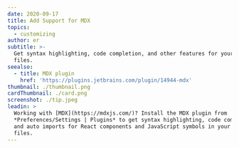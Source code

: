 ```yaml
---
date: 2020-09-17
title: Add Support for MDX
topics:
  - customizing
author: er
subtitle: >-
  Get syntax highlighting, code completion, and other features for your .mdx
  files.
seealso:
  - title: MDX plugin
    href: 'https://plugins.jetbrains.com/plugin/14944-mdx'
thumbnail: ./thumbnail.png
cardThumbnail: ./card.png
screenshot: ./tip.jpeg
leadin: >
  Working with [MDX](https://mdxjs.com/)? Install the MDX plugin from
  *Preferences/Settings | Plugins* to get syntax highlighting, code completion
  and auto imports for React components and JavaScript symbols in your *.mdx*
  files.
---
```


